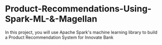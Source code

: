 # Product-Recommendations-Using-Spark-ML-&-Magellan
In this project, you will use Apache Spark's machine learning library to build a Product Recommendation System for Innovate Bank
